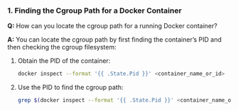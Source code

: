 ### 1. Finding the Cgroup Path for a Docker Container

**Q:** How can you locate the cgroup path for a running Docker container?

**A:** You can locate the cgroup path by first finding the container’s PID and then checking the cgroup filesystem:

1. Obtain the PID of the container:

    ```bash
    docker inspect --format '{{ .State.Pid }}' <container_name_or_id>
    ```

2. Use the PID to find the cgroup path:

    ```bash
    grep $(docker inspect --format '{{ .State.Pid }}' <container_name_or_id>) /sys/fs/cgroup/cgroup.procs
    ```

